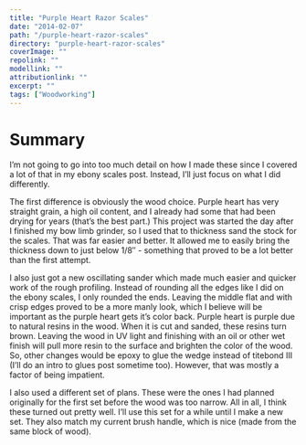 ```yaml
---
title: "Purple Heart Razor Scales"
date: "2014-02-07"
path: "/purple-heart-razor-scales"
directory: "purple-heart-razor-scales"
coverImage: ""
repolink: ""
modellink: ""
attributionlink: ""
excerpt: ""
tags: ["Woodworking"]
---
```


# Summary

I’m not going to go into too much detail on how I made these since I covered a lot of that in my ebony scales post. Instead, I’ll just focus on what I did differently.

The first difference is obviously the wood choice. Purple heart has very straight grain, a high oil content, and I already had some that had been drying for years (that’s the best part.) This project was started the day after I finished my bow limb grinder, so I used that to thickness sand the stock for the scales. That was far easier and better. It allowed me to easily bring the thickness down to just below 1/8″ - something that proved to be a lot better than the first attempt.

I also just got a new oscillating sander which made much easier and quicker work of the rough profiling. Instead of rounding all the edges like I did on the ebony scales, I only rounded the ends. Leaving the middle flat and with crisp edges proved to be a more manly look, which I believe will be important as the purple heart gets it’s color back. Purple heart is purple due to natural resins in the wood. When it is cut and sanded, these resins turn brown. Leaving the wood in UV light and finishing with an oil or other wet finish will pull more resin to the surface and brighten the color of the wood. So, other changes would be epoxy to glue the wedge instead of titebond III (I’ll do an intro to glues post sometime too). However, that was mostly a factor of being impatient.

I also used a different set of plans. These were the ones I had planned originally for the first set before the wood was too narrow. All in all, I think these turned out pretty well. I’ll use this set for a while until I make a new set. They also match my current brush handle, which is nice (made from the same block of wood).

